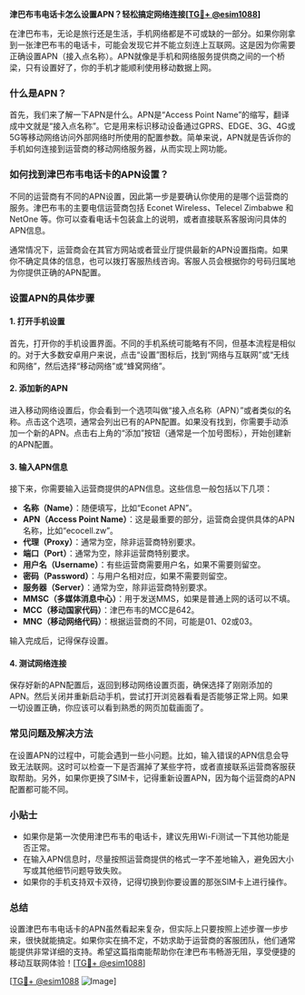 **津巴布韦电话卡怎么设置APN？轻松搞定网络连接[[TG💪+ @esim1088](https://t.me/s/esim1088)]**

在津巴布韦，无论是旅行还是生活，手机网络都是不可或缺的一部分。如果你刚拿到一张津巴布韦的电话卡，可能会发现它并不能立刻连上互联网。这是因为你需要正确设置APN（接入点名称）。APN就像是手机和网络服务提供商之间的一个桥梁，只有设置好了，你的手机才能顺利使用移动数据上网。

### 什么是APN？

首先，我们来了解一下APN是什么。APN是“Access Point Name”的缩写，翻译成中文就是“接入点名称”。它是用来标识移动设备通过GPRS、EDGE、3G、4G或5G等移动网络访问外部网络时所使用的配置参数。简单来说，APN就是告诉你的手机如何连接到运营商的移动网络服务器，从而实现上网功能。

### 如何找到津巴布韦电话卡的APN设置？

不同的运营商有不同的APN设置，因此第一步是要确认你使用的是哪个运营商的服务。津巴布韦的主要电信运营商包括 Econet Wireless、Telecel Zimbabwe 和 NetOne 等。你可以查看电话卡包装盒上的说明，或者直接联系客服询问具体的APN信息。

通常情况下，运营商会在其官方网站或者营业厅提供最新的APN设置指南。如果你不确定具体的信息，也可以拨打客服热线咨询。客服人员会根据你的号码归属地为你提供正确的APN配置。

### 设置APN的具体步骤

#### 1. 打开手机设置

首先，打开你的手机设置界面。不同的手机系统可能略有不同，但基本流程是相似的。对于大多数安卓用户来说，点击“设置”图标后，找到“网络与互联网”或“无线和网络”，然后选择“移动网络”或“蜂窝网络”。

#### 2. 添加新的APN

进入移动网络设置后，你会看到一个选项叫做“接入点名称（APN）”或者类似的名称。点击这个选项，通常会列出已有的APN配置。如果没有找到，你需要手动添加一个新的APN。点击右上角的“添加”按钮（通常是一个加号图标），开始创建新的APN配置。

#### 3. 输入APN信息

接下来，你需要输入运营商提供的APN信息。这些信息一般包括以下几项：

- **名称（Name）**：随便填写，比如“Econet APN”。
- **APN（Access Point Name）**：这是最重要的部分，运营商会提供具体的APN名称，比如“ecocell.zw”。
- **代理（Proxy）**：通常为空，除非运营商特别要求。
- **端口（Port）**：通常为空，除非运营商特别要求。
- **用户名（Username）**：有些运营商需要用户名，如果不需要则留空。
- **密码（Password）**：与用户名相对应，如果不需要则留空。
- **服务器（Server）**：通常为空，除非运营商特别要求。
- **MMSC（多媒体消息中心）**：用于发送MMS，如果是普通上网的话可以不填。
- **MCC（移动国家代码）**：津巴布韦的MCC是642。
- **MNC（移动网络代码）**：根据运营商的不同，可能是01、02或03。

输入完成后，记得保存设置。

#### 4. 测试网络连接

保存好新的APN配置后，返回到移动网络设置页面，确保选择了刚刚添加的APN。然后关闭并重新启动手机，尝试打开浏览器看看是否能够正常上网。如果一切设置正确，你应该可以看到熟悉的网页加载画面了。

### 常见问题及解决方法

在设置APN的过程中，可能会遇到一些小问题。比如，输入错误的APN信息会导致无法联网。这时可以检查一下是否漏掉了某些字符，或者直接联系运营商客服获取帮助。另外，如果你更换了SIM卡，记得重新设置APN，因为每个运营商的APN配置都可能不同。

### 小贴士

- 如果你是第一次使用津巴布韦的电话卡，建议先用Wi-Fi测试一下其他功能是否正常。
- 在输入APN信息时，尽量按照运营商提供的格式一字不差地输入，避免因大小写或其他细节问题导致失败。
- 如果你的手机支持双卡双待，记得切换到你要设置的那张SIM卡上进行操作。

### 总结

设置津巴布韦电话卡的APN虽然看起来复杂，但实际上只要按照上述步骤一步步来，很快就能搞定。如果你实在搞不定，不妨求助于运营商的客服团队，他们通常能提供非常详细的支持。希望这篇指南能帮助你在津巴布韦畅游无阻，享受便捷的移动互联网体验！[[TG💪+ @esim1088](https://t.me/s/esim1088)]

[[TG💪+ @esim1088](https://t.me/s/esim1088) ![Image](https://i.postimg.cc/4NQfJmqS/Snipaste-2025-05-13-00-14-12.png)]